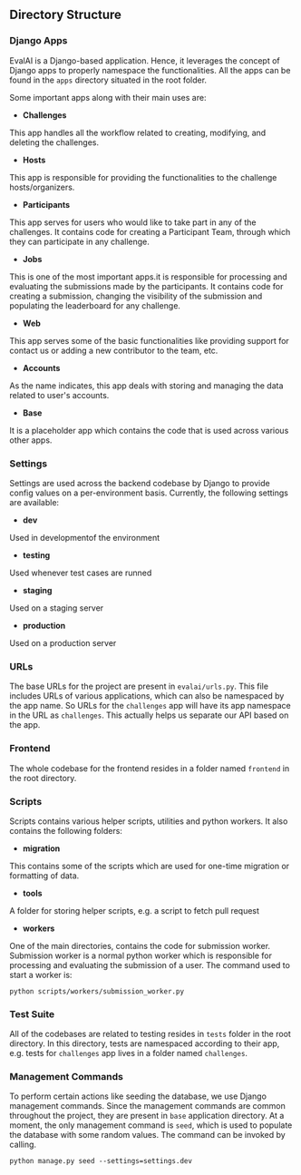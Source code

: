 ## Directory Structure

### Django Apps

EvalAI is a Django-based application. Hence, it leverages the concept of Django apps to properly namespace the functionalities. All the apps can be found in the `apps` directory situated in the root folder.

Some important apps along with their main uses are:

* **Challenges**

This app handles all the workflow related to creating, modifying, and deleting the challenges.

* **Hosts**

This app is responsible for providing the functionalities to the challenge hosts/organizers.

* **Participants**

This app serves for users who would like to take part in any of the challenges. It contains code for creating a Participant Team, through which they can participate in any challenge.

* **Jobs**

This is one of the most important apps.it is responsible for processing and evaluating the submissions made by the participants. It contains code for creating a submission, changing the visibility of the submission and populating the leaderboard for any challenge.

* **Web**

This app serves some of the basic functionalities like providing support for contact us or adding a new contributor to the team, etc.

* **Accounts**

As the name indicates, this app deals with storing and managing the data related to user's accounts.

* **Base**

It is a placeholder app which contains the code that is used across various other apps.


### Settings

Settings are used across the backend codebase by Django to provide config values on a per-environment basis. Currently, the following settings are available:

* **dev**

Used in developmentof the environment

* **testing**

Used whenever test cases are runned

* **staging**

Used on a staging server

* **production**

Used on a production server

### URLs

The base URLs for the project are present in `evalai/urls.py`. This file includes URLs of various applications, which can also be namespaced by the app name. So URLs for the `challenges` app will have its app namespace in the URL as `challenges`. This actually helps us separate our API based on the app.


### Frontend

The whole codebase for the frontend resides in a folder named `frontend` in the root directory.


### Scripts

Scripts contains various helper scripts, utilities and python workers. It also contains the following folders:

* **migration**

 This contains some of the scripts which are used for one-time migration or formatting of data.

* **tools**

A folder for storing helper scripts, e.g. a script to fetch pull request

* **workers**

One of the main directories,  contains the code for submission worker. Submission worker is a normal python worker which is responsible for processing and evaluating the submission of a user. The command used to start a worker is:

```
python scripts/workers/submission_worker.py
```

### Test Suite

All of the codebases are related to testing resides in `tests` folder in the root directory. In this directory, tests are namespaced according to their app, e.g. tests for `challenges` app lives in a folder named `challenges`.

### Management Commands

To perform certain actions like seeding the database, we use Django management commands. Since the management commands are common throughout the project, they are present in `base` application directory. At a moment, the only management command is `seed`, which is used to populate the database with some random values. The command can be invoked by calling.

```
python manage.py seed --settings=settings.dev
```
